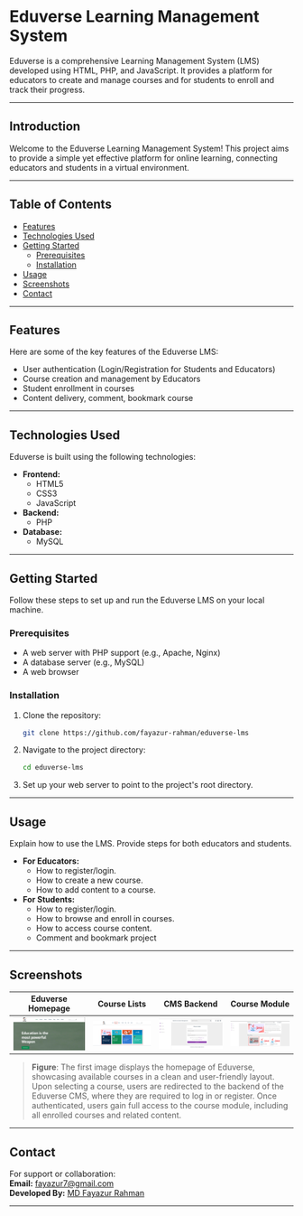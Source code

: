 # Eduverse Learning Management System

Eduverse is a comprehensive Learning Management System (LMS) developed using HTML, PHP, and JavaScript. It provides a platform for educators to create and manage courses and for students to enroll and track their progress.

---

## Introduction

Welcome to the Eduverse Learning Management System! This project aims to provide a simple yet effective platform for online learning, connecting educators and students in a virtual environment.

---

## Table of Contents

- [Features](#features)
- [Technologies Used](#technologies-used)
- [Getting Started](#getting-started)
  - [Prerequisites](#prerequisites)
  - [Installation](#installation)
- [Usage](#usage)
- [Screenshots](#screenshots)
- [Contact](#contact)

---

## Features

Here are some of the key features of the Eduverse LMS:

* User authentication (Login/Registration for Students and Educators)
* Course creation and management by Educators
* Student enrollment in courses
* Content delivery, comment, bookmark course


---

## Technologies Used

Eduverse is built using the following technologies:

* **Frontend:**
    * HTML5
    * CSS3 
    * JavaScript
* **Backend:**
    * PHP
* **Database:**
    * MySQL

---

## Getting Started

Follow these steps to set up and run the Eduverse LMS on your local machine.

### Prerequisites

* A web server with PHP support (e.g., Apache, Nginx)
* A database server (e.g., MySQL)
* A web browser

### Installation

1.  Clone the repository:
    ```bash
    git clone https://github.com/fayazur-rahman/eduverse-lms
    ```

2.  Navigate to the project directory:
    ```bash
    cd eduverse-lms
    ```
3.  Set up your web server to point to the project's root directory.

---

## Usage

Explain how to use the LMS. Provide steps for both educators and students.

* **For Educators:**
    * How to register/login.
    * How to create a new course.
    * How to add content to a course.
* **For Students:**
    * How to register/login.
    * How to browse and enroll in courses.
    * How to access course content.
    * Comment and bookmark project

---

## Screenshots

| Eduverse Homepage | Course Lists | CMS Backend | Course Module
|-------------------------------|------------------------------------|------------------------|---------------------------------------|
| ![Dashboard](ss/homepage.png) | ![CourseList](ss/Courseslists.png) | ![CMS](ss/backend.png) | ![CourseModule](ss/CourseModules.png) |

> **Figure**: The first image displays the homepage of Eduverse, showcasing available courses in a clean and user-friendly layout. Upon selecting a course, users are redirected to the backend of the Eduverse CMS, where they are required to log in or register. Once authenticated, users gain full access to the course module, including all enrolled courses and related content.

---

## Contact

For support or collaboration:  
**Email:** fayazur7@gmail.com  
**Developed By:** [MD Fayazur Rahman](https://www.linkedin.com/in/md-fayazur-rahman/)

---
